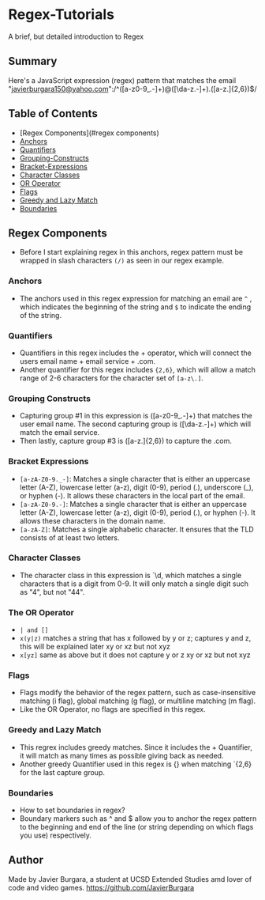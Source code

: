 # Regex-Tutorials
A brief, but detailed introduction to Regex
## Summary
Here's a JavaScript expression (regex) pattern that matches the email "javierburgara150@yahoo.com":/^([a-z0-9_\.-]+)@([\da-z\.-]+)\.([a-z\.]{2,6})$/
## Table of Contents
- [Regex Components](#regex components)
- [Anchors](#anchors)
- [Quantifiers](#quantifiers)
- [Grouping-Constructs](#grouping-constructs)
- [Bracket-Expressions](bracket-expressions)
- [Character Classes](#character-classes)
- [OR Operator](#or-operator)
- [Flags](#flags)
- [Greedy and Lazy Match](#greedy-and-lazy-match)
- [Boundaries](#boundaries)


## Regex Components
- Before I start explaining regex in this anchors, regex pattern must be wrapped in slash characters `(/)` as seen in our regex example.
### Anchors
- The anchors used in this regex expression for matching an email are `^` , which indicates the beginning of the string and `$` to indicate the ending of the string.
### Quantifiers
- Quantifiers in this regex includes the + operator, which will connect the users email name + email service + .com. 
- Another quantifier for this regex includes `{2,6}`, which will allow a match range of 2-6 characters for the character set of `[a-z\.]`.
### Grouping Constructs
- Capturing group #1 in this expression is ([a-z0-9_\.-]+) that matches the user email name. The second capturing group is ([\da-z\.-]+) which will match the email service. 
- Then lastly, capture group #3 is ([a-z\.]{2,6}) to capture the .com.
### Bracket Expressions
- `[a-zA-Z0-9._-]`: Matches a single character that is either an uppercase letter (A-Z), lowercase letter (a-z), digit (0-9), period (.), underscore (_), or hyphen (-). It allows these characters in the local part of the email.
- `[a-zA-Z0-9.-]`: Matches a single character that is either an uppercase letter (A-Z), lowercase letter (a-z), digit (0-9), period (.), or hyphen (-). It allows these characters in the domain name.
- `[a-zA-Z]`: Matches a single alphabetic character. It ensures that the TLD consists of at least two letters.
### Character Classes
- The character class in this expression is `\d, which matches a single characters that is a digit from 0-9. It will only match a single digit such as "4", but not "44".
### The OR Operator
- `| and []`
- `x(y|z)` matches a string that has x followed by y or z; captures y and z, this will be explained later xy or xz but not xyz
- `x[yz]` same as above but it does not capture y or z xy or xz but not xyz
### Flags
- Flags modify the behavior of the regex pattern, such as case-insensitive matching (i flag), global matching (g flag), or multiline matching (m flag). 
- Like the OR Operator, no flags are specified in this regex.
### Greedy and Lazy Match
- This regrex includes greedy matches. Since it includes the + Quantifier, it will match as many times as possible giving back as needed. 
- Another greedy Quantifier used in this regex is {} when matching `{2,6} for the last capture group.
### Boundaries
- How to set boundaries in regex?
- Boundary markers such as ^ and $ allow you to anchor the regex pattern to the beginning and end of the line (or string depending on which flags you use) respectively.
## Author
Made by Javier Burgara, a student at UCSD Extended Studies amd lover of code and video games. https://github.com/JavierBurgara

